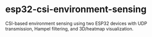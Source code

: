 # esp32-csi-environment-sensing
CSI-based environment sensing using two ESP32 devices with UDP transmission, Hampel filtering, and 3D/heatmap visualization.
